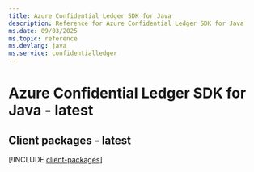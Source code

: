 ```yaml
---
title: Azure Confidential Ledger SDK for Java
description: Reference for Azure Confidential Ledger SDK for Java
ms.date: 09/03/2025
ms.topic: reference
ms.devlang: java
ms.service: confidentialledger
---
```

# Azure Confidential Ledger SDK for Java - latest

## Client packages - latest
[!INCLUDE [client-packages](confidential-ledger-client-index.md)]